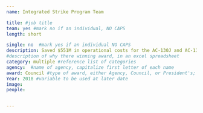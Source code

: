 ```yaml
---
name: Integrated Strike Program Team

title: #job title
team: yes #mark no if an individual, NO CAPS
length: short

single: no  #mark yes if an individual NO CAPS
description: Saved $551M in operational costs for the AC-130J and AC-130W Aircrafts through the implementation of a tailored and collaborative acquisition strategy.
#description of why there winning award, in an excel spreadsheet
category: multiple #reference list of categories
agency:  #name of agency, capitalize first letter of each name
award: Council #type of award, either Agency, Council, or President's; this is case sensitive so make sure to match the options listed exactly. This section generates the format of the card
Year: 2018 #variable to be used at later date
image:
people:


---
```

